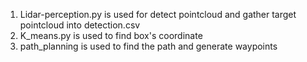 1. Lidar-perception.py is used for detect pointcloud and gather target pointcloud into detection.csv
2. K_means.py is used to find box's coordinate
3. path_planning is used to find the path and generate waypoints